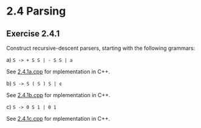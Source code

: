 # 2.4 Parsing

## Exercise 2.4.1
Construct recursive-descent parsers, starting with the following grammars:

a) `S -> + S S | - S S | a`

See [2.4.1a.cpp](./src/2.4.1a.cpp) for mplementation in C++.

b) `S -> S ( S ) S | ϵ`

See [2.4.1b.cpp](./src/2.4.1b.cpp) for mplementation in C++.

c) `S -> 0 S 1 | 0 1`

See [2.4.1c.cpp](./src/2.4.1c.cpp) for mplementation in C++.
